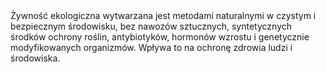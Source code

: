 ---
layout: nothing
categories: Żywność
tags: tip
body: Żywność ekologiczna wytwarzana jest metodami naturalnymi w czystym i bezpiecznym środowisku, bez nawozów sztucznych, syntetycznych środków ochrony roślin, antybiotyków, hormonów wzrostu i genetycznie modyfikowanych organizmów. Wpływa to na ochronę zdrowia ludzi i środowiska.
---